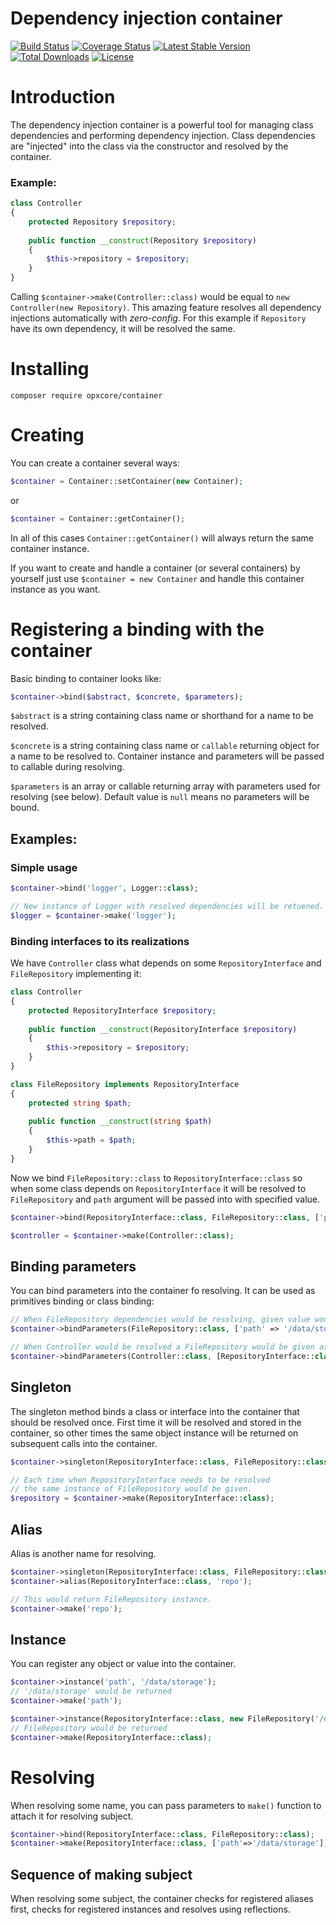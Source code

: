 # Dependency injection container

[![Build Status](https://www.travis-ci.com/opxcore/container.svg?branch=master)](https://www.travis-ci.com/opxcore/container)
[![Coverage Status](https://coveralls.io/repos/github/opxcore/container/badge.svg?branch=master)](https://coveralls.io/github/opxcore/container?branch=master)
[![Latest Stable Version](https://poser.pugx.org/opxcore/container/v/stable)](https://packagist.org/packages/opxcore/container)
[![Total Downloads](https://poser.pugx.org/opxcore/container/downloads)](https://packagist.org/packages/opxcore/container)
[![License](https://poser.pugx.org/opxcore/container/license)](https://packagist.org/packages/opxcore/container)

# Introduction

The dependency injection container is a powerful tool for managing class dependencies and performing dependency
injection. Class dependencies are "injected" into the class via the constructor and resolved by the container.

### Example:

```php
class Controller
{
    protected Repository $repository;
    
    public function __construct(Repository $repository)
    {
        $this->repository = $repository;
    }
}
```

Calling `$container->make(Controller::class)` would be equal to `new Controller(new Repository)`. This amazing feature
resolves all dependency injections automatically with _zero-config_. For this example if
`Repository` have its own dependency, it will be resolved the same.

# Installing

`composer require opxcore/container`

# Creating

You can create a container several ways:

```php
$container = Container::setContainer(new Container);
``` 

or

```php
$container = Container::getContainer();
```

In all of this cases `Container::getContainer()` will always return the same container instance.

If you want to create and handle a container (or several containers) by yourself just use
`$container = new Container` and handle this container instance as you want.

# Registering a binding with the container

Basic binding to container looks like:

```php
$container->bind($abstract, $concrete, $parameters);
```

`$abstract` is a string containing class name or shorthand for a name to be resolved.

`$concrete` is a string containing class name or `callable` returning object for a name to be resolved to. Container
instance and parameters will be passed to callable during resolving.

`$parameters` is an array or callable returning array with parameters used for resolving (see below). Default value
is `null` means no parameters will be bound.

## Examples:

### Simple usage

```php
$container->bind('logger', Logger::class);

// New instance of Logger with resolved dependencies will be retuened.
$logger = $container->make('logger');
```

### Binding interfaces to its realizations

We have `Controller` class what depends on some `RepositoryInterface` and `FileRepository` implementing it:

```php
class Controller
{
    protected RepositoryInterface $repository;
    
    public function __construct(RepositoryInterface $repository)
    {
        $this->repository = $repository;
    }
}
```

```php
class FileRepository implements RepositoryInterface
{
    protected string $path;
    
    public function __construct(string $path)
    {
        $this->path = $path;
    }
}
```

Now we bind `FileRepository::class` to `RepositoryInterface::class` so when some class depends on `RepositoryInterface`
it will be resolved to `FileRepository` and `path` argument will be passed into with specified value.

```php
$container->bind(RepositoryInterface::class, FileRepository::class, ['path'=>'/data/storage']);

$controller = $container->make(Controller::class);
```

## Binding parameters

You can bind parameters into the container fo resolving. It can be used as primitives binding or class binding:

```php
// When FileRepository dependencies would be resolving, given value would be passed to `path` attribute.
$container->bindParameters(FileRepository::class, ['path' => '/data/storage']);

// When Controller would be resolved a FileRepository would be given as RepositoryInterface dependency.
$container->bindParameters(Controller::class, [RepositoryInterface::class => FileRepository::class]);
```

## Singleton

The singleton method binds a class or interface into the container that should be resolved once. First time it will be
resolved and stored in the container, so other times the same object instance will be returned on subsequent calls into
the container.

```php
$container->singleton(RepositoryInterface::class, FileRepository::class, ['path'=>'/data/storage']);

// Each time when RepositoryInterface needs to be resolved
// the same instance of FileRepository would be given.
$repository = $container->make(RepositoryInterface::class);
```

## Alias

Alias is another name for resolving.

```php
$container->singleton(RepositoryInterface::class, FileRepository::class, ['path'=>'/data/storage']);
$container->alias(RepositoryInterface::class, 'repo');

// This would return FileRepository instance.
$container->make('repo');
```

## Instance

You can register any object or value into the container.

```php
$container->instance('path', '/data/storage');
// '/data/storage' would be returned
$container->make('path');

$container->instance(RepositoryInterface::class, new FileRepository('/data/storage'));
// FileRepository would be returned
$container->make(RepositoryInterface::class);
```

# Resolving

When resolving some name, you can pass parameters to `make()` function to attach it for resolving subject.

```php
$container->bind(RepositoryInterface::class, FileRepository::class);
$container->make(RepositoryInterface::class, ['path'=>'/data/storage']);
```

## Sequence of making subject

When resolving some subject, the container checks for registered aliases first, checks for registered instances and
resolves using reflections.